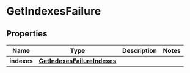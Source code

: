 
# GetIndexesFailure

## Properties
Name | Type | Description | Notes
------------ | ------------- | ------------- | -------------
**indexes** | [**GetIndexesFailureIndexes**](GetIndexesFailureIndexes.md) |  | 



